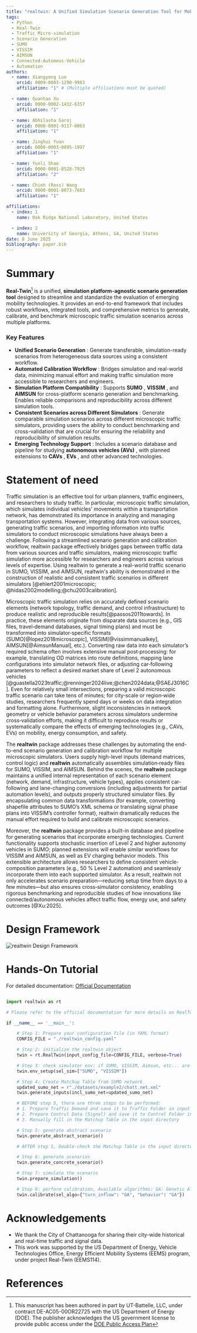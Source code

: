```yaml
---
title: "realtwin: A Unified Simulation Scenario Generation Tool for Mobility Research"
tags:
  - Python
  - Real-Twin
  - Traffic Micro-simulation
  - Scenario Generation
  - SUMO
  - VISSIM
  - AIMSUN
  - Connected-Automous-Vehicle
  - Automation
authors:
  - name: Xiangyong Luo
    orcid: 0009-0003-1290-9983
    affiliation: "1" # (Multiple affiliations must be quoted)

  - name: Guanhao Xu
    orcid: 0000-0002-1432-6357
    affiliation: "1"

  - name: Abhilasha Saroj
    orcid: 0000-0001-9117-8063
    affiliation: "1"

  - name: Jinghui Yuan
    orcid: 0000-0003-0895-1997
    affiliation: "1"

  - name: Yunli Shao
    orcid: 0000-0001-8528-7925
    affiliation: "2"

  - name: Chieh (Ross) Wang
    orcid: 0000-0001-8073-7683
    affiliation: "1"

affiliations:
  - index: 1
    name: Oak Ridge National Laboratory, United States

  - index: 2
    name: University of Georgia, Athens, GA, United States
date: 8 June 2025
bibliography: paper.bib
---
```

# Summary

**Real-Twin**[^1] is a unified, **simulation platform-agnostic scenario generation tool** designed to streamline and standardize the evaluation of emerging mobility technologies. It provides an end-to-end framework that includes robust workflows, integrated tools, and comprehensive metrics to generate, calibrate, and benchmark microscopic traffic simulation scenarios across multiple platforms.

### Key Features

* **Unified Scenario Generation** : Generate transferable, simulation-ready scenarios from heterogeneous data sources using a consistent workflow.
* **Automated Calibration Workflow** : Bridges simulation and real-world data, minimizing manual effort and making traffic simulation more accessible to researchers and engineers.
* **Simulation Platform Compatibility** : Supports  **SUMO** ,  **VISSIM** , and **AIMSUN** for cross-platform scenario generation and benchmarking. Enables reliable comparisons and reproducibility across different simulation tools.
* **Consistent Scenarios across Different Simulators** : Generate comparable simulation scenarios across different microscopic traffic simulators, providing users the ability to conduct benchmarking and cross-validation that are crucial for ensuring the reliability and reproducibility of simulation results.
* **Emerging Technology Support** : Includes a scenario database and pipeline for studying  **autonomous vehicles (AVs)** , with planned extensions to  **CAVs** ,  **EVs** , and other advanced technologies.

[^1]: This manuscript has been authored in part by UT-Battelle, LLC, under contract DE-AC05-00OR22725 with the US Department of Energy (DOE). The publisher acknowledges the US government license to provide public access under the [DOE Public Access Plan](https://www.energy.gov/doe-public-access-plan)

# Statement of need

Traffic simulation is an effective tool for urban planners, traffic engineers, and researchers to study traffic. In particular, microscopic traffic simulation, which simulates individual vehicles' movements within a transportation network, has demonstrated its importance in analyzing and managing transportation systems. However, integrating data from various sources, generating traffic scenarios, and importing information into traffic simulators to conduct microscopic simulations have always been a challenge. Following a streamlined scenario generation and calibration workflow, realtwin package effectively bridges gaps between traffic data from various sources and traffic simulators, making microscopic traffic simulation more accessible for researchers and engineers across various levels of expertise. Using realtwin to generate a real-world traffic scenario in SUMO, VISSIM, and AIMSUN, realtwin's ability is demonstrated in the construction of realistic and consistent traffic scenarios in different simulators [@ehlert2001microscopic; @hidas2002modelling;@chu2003calibration].

Microscopic traffic simulation relies on accurately defined scenario elements (network topology, traffic demand, and control infrastructure) to produce realistic and reproducible results[@passos2011towards]. In practice, these elements originate from disparate data sources (e.g., GIS files, travel‐demand databases, signal timing plans) and must be transformed into simulator‐specific formats (SUMO[@lopez2018microscopic], VISSIM[@vissimmanualkey], AIMSUN[@AimsunManual], etc.). Converting raw data into each simulator’s required schema often involves extensive manual post‐processing: for example, translating OD matrices into route definitions, mapping lane configurations into simulator network files, or adjusting car‐following parameters to reflect a desired market share of Level 2 autonomous vehicles [@guastella2023traffic;@renninger2024live;@chen2024data;@SAEJ3016C]. Even for relatively small intersections, preparing a valid microscopic traffic scenario can take tens of minutes; for city‐scale or region‐wide studies, researchers frequently spend days or weeks on data integration and formatting alone. Furthermore, slight inconsistencies in network geometry or vehicle behavior parameters across simulators undermine cross‐validation efforts, making it difficult to reproduce results or systematically compare the effects of emerging technologies (e.g., CAVs, EVs) on mobility, energy consumption, and safety.

The **realtwin** package addresses these challenges by automating the end-to-end scenario generation and calibration workflow for multiple microscopic simulators. Users supply high-level inputs (demand matrices, control logic) and **realtwin** automatically assembles simulation‐ready files for SUMO, VISSIM, and AIMSUN. Behind the scenes, the **realtwin** package maintains a unified internal representation of each scenario element (network, demand, infrastructure, vehicle types), applies consistent car-following and lane-changing conversions (including adjustments for partial automation levels), and outputs properly structured simulator files. By encapsulating common data transformations (for example, converting shapefile attributes to SUMO’s XML schema or translating signal phase plans into VISSIM’s controller format), realtwin dramatically reduces the manual effort required to build and calibrate microscopic scenarios.

Moreover, the **realtwin** package provides a built-in database and pipeline for generating scenarios that incorporate emerging technologies. Current functionality supports stochastic insertion of Level 2 and higher autonomy vehicles in SUMO; planned extensions will enable similar workflows for VISSIM and AIMSUN, as well as EV charging behavior models. This extensible architecture allows researchers to define consistent vehicle‐composition parameters (e.g., 50 % Level 2 automation) and seamlessly incorporate them into each supported simulator. As a result, realtwin not only accelerates scenario preparation—reducing setup time from days to a few minutes—but also ensures cross‐simulator consistency, enabling rigorous benchmarking and reproducible studies of how innovations like connected/autonomous vehicles affect traffic flow, energy use, and safety outcomes [@Xu:2025].

# Design Framework

![realtwin Design Framework](realtwin_framework_dev.png)

# Hands-On Tutorial

For detailed documentation: [Official Documentation](https://real-twin.readthedocs.io/en/latest/)

```python

import realtwin as rt

# Please refer to the official documentation for more details on RealTwin preparation before running the simulation

if __name__ == '__main__':

    # Step 1: Prepare your configuration file (in YAML format)
    CONFIG_FILE = "./realtwin_config.yaml"

    # Step 2: initialize the realtwin object
    twin = rt.RealTwin(input_config_file=CONFIG_FILE, verbose=True)

    # Step 3: check simulator env: if SUMO, VISSIM, Aimsun, etc... are installed
    twin.env_setup(sel_sim=["SUMO", "VISSIM"])

    # Step 4: Create Matchup Table from SUMO network
    updated_sumo_net = r"./datasets/example2/chatt.net.xml"
    twin.generate_inputs(incl_sumo_net=updated_sumo_net)

    # BEFORE step 5, there are three steps to be performed:
    # 1. Prepare Traffic Demand and save it to Traffic Folder in input directory
    # 2. Prepare Control Data (Signal) and save it to Control Folder in input directory
    # 3. Manually fill in the Matchup Table in the input directory

    # Step 5: generate abstract scenario
    twin.generate_abstract_scenario()

    # AFTER step 5, Double-check the Matchup Table in the input directory to ensure it is correct.

    # Step 6: generate scenarios
    twin.generate_concrete_scenario()

    # Step 7: simulate the scenario
    twin.prepare_simulation()

    # Step 8: perform calibration, Available algorithms: GA: Genetic Algorithm, SA: Simulated Annealing, TS: Tabu Search
    twin.calibrate(sel_algo={"turn_inflow": "GA", "behavior": "GA"})

```

# Acknowledgements

* We thank the City of Chattanooga for sharing their city-wide historical and real-time traffic and signal data.
* This work was supported by the US Department of Energy, Vehicle Technologies Office, Energy Efficient Mobility Systems (EEMS) program, under project Real-Twin (EEMS114).

# References
